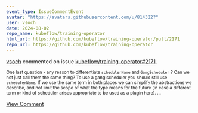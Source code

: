 ```yaml
---
event_type: IssueCommentEvent
avatar: "https://avatars.githubusercontent.com/u/814322?"
user: vsoch
date: 2024-08-02
repo_name: kubeflow/training-operator
html_url: https://github.com/kubeflow/training-operator/pull/2171
repo_url: https://github.com/kubeflow/training-operator
---
```


<a href='https://github.com/vsoch' target='_blank'>vsoch</a> commented on issue <a href='https://github.com/kubeflow/training-operator/pull/2171' target='_blank'>kubeflow/training-operator#2171</a>.

<small>One last question - any reason to differentiate `schedulerName` and `GangScheduler` ? Can we not just call them the same thing? To use a gang scheduler you should still use `schedulerName`. If we use the same term in both places we can simplify the abstractions we describe, and not limit the scope of what the type means for the future (in case a different term or kind of scheduler arises appropriate to be used as a plugin here)....</small>

<a href='https://github.com/kubeflow/training-operator/pull/2171' target='_blank'>View Comment</a>